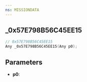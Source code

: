 ```yaml
---
ns: MISSIONDATA
---
```

## _0x57E798B56C45EE15

```c
// 0x57E798B56C45EE15
Any _0x57E798B56C45EE15(Any p0);
```

## Parameters
* **p0**:
